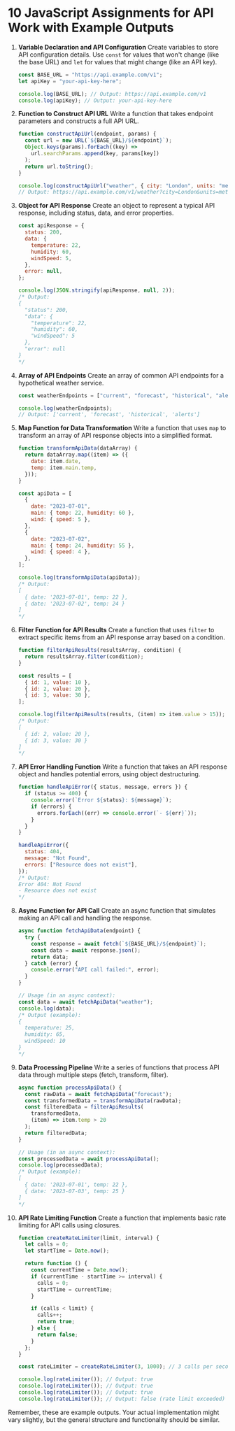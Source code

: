 
# 10 JavaScript Assignments for API Work with Example Outputs

1. **Variable Declaration and API Configuration**
   Create variables to store API configuration details. Use `const` for values that won't change (like the base URL) and `let` for values that might change (like an API key).

   ```javascript
   const BASE_URL = "https://api.example.com/v1";
   let apiKey = "your-api-key-here";

   console.log(BASE_URL); // Output: https://api.example.com/v1
   console.log(apiKey); // Output: your-api-key-here
   ```

2. **Function to Construct API URL**
   Write a function that takes endpoint parameters and constructs a full API URL.

   ```javascript
   function constructApiUrl(endpoint, params) {
     const url = new URL(`${BASE_URL}/${endpoint}`);
     Object.keys(params).forEach((key) =>
       url.searchParams.append(key, params[key])
     );
     return url.toString();
   }

   console.log(constructApiUrl("weather", { city: "London", units: "metric" }));
   // Output: https://api.example.com/v1/weather?city=London&units=metric
   ```

3. **Object for API Response**
   Create an object to represent a typical API response, including status, data, and error properties.

   ```javascript
   const apiResponse = {
     status: 200,
     data: {
       temperature: 22,
       humidity: 60,
       windSpeed: 5,
     },
     error: null,
   };

   console.log(JSON.stringify(apiResponse, null, 2));
   /* Output:
   {
     "status": 200,
     "data": {
       "temperature": 22,
       "humidity": 60,
       "windSpeed": 5
     },
     "error": null
   }
   */
   ```

4. **Array of API Endpoints**
   Create an array of common API endpoints for a hypothetical weather service.

   ```javascript
   const weatherEndpoints = ["current", "forecast", "historical", "alerts"];

   console.log(weatherEndpoints);
   // Output: ['current', 'forecast', 'historical', 'alerts']
   ```

5. **Map Function for Data Transformation**
   Write a function that uses `map` to transform an array of API response objects into a simplified format.

   ```javascript
   function transformApiData(dataArray) {
     return dataArray.map((item) => ({
       date: item.date,
       temp: item.main.temp,
     }));
   }

   const apiData = [
     {
       date: "2023-07-01",
       main: { temp: 22, humidity: 60 },
       wind: { speed: 5 },
     },
     {
       date: "2023-07-02",
       main: { temp: 24, humidity: 55 },
       wind: { speed: 4 },
     },
   ];

   console.log(transformApiData(apiData));
   /* Output:
   [
     { date: '2023-07-01', temp: 22 },
     { date: '2023-07-02', temp: 24 }
   ]
   */
   ```

6. **Filter Function for API Results**
   Create a function that uses `filter` to extract specific items from an API response array based on a condition.

   ```javascript
   function filterApiResults(resultsArray, condition) {
     return resultsArray.filter(condition);
   }

   const results = [
     { id: 1, value: 10 },
     { id: 2, value: 20 },
     { id: 3, value: 30 },
   ];

   console.log(filterApiResults(results, (item) => item.value > 15));
   /* Output:
   [
     { id: 2, value: 20 },
     { id: 3, value: 30 }
   ]
   */
   ```

7. **API Error Handling Function**
   Write a function that takes an API response object and handles potential errors, using object destructuring.

   ```javascript
   function handleApiError({ status, message, errors }) {
     if (status >= 400) {
       console.error(`Error ${status}: ${message}`);
       if (errors) {
         errors.forEach((err) => console.error(`- ${err}`));
       }
     }
   }

   handleApiError({
     status: 404,
     message: "Not Found",
     errors: ["Resource does not exist"],
   });
   /* Output:
   Error 404: Not Found
   - Resource does not exist
   */
   ```

8. **Async Function for API Call**
   Create an async function that simulates making an API call and handling the response.

   ```javascript
   async function fetchApiData(endpoint) {
     try {
       const response = await fetch(`${BASE_URL}/${endpoint}`);
       const data = await response.json();
       return data;
     } catch (error) {
       console.error("API call failed:", error);
     }
   }

   // Usage (in an async context):
   const data = await fetchApiData("weather");
   console.log(data);
   /* Output (example):
   {
     temperature: 25,
     humidity: 65,
     windSpeed: 10
   }
   */
   ```

9. **Data Processing Pipeline**
   Write a series of functions that process API data through multiple steps (fetch, transform, filter).

   ```javascript
   async function processApiData() {
     const rawData = await fetchApiData("forecast");
     const transformedData = transformApiData(rawData);
     const filteredData = filterApiResults(
       transformedData,
       (item) => item.temp > 20
     );
     return filteredData;
   }

   // Usage (in an async context):
   const processedData = await processApiData();
   console.log(processedData);
   /* Output (example):
   [
     { date: '2023-07-01', temp: 22 },
     { date: '2023-07-03', temp: 25 }
   ]
   */
   ```

10. **API Rate Limiting Function**
    Create a function that implements basic rate limiting for API calls using closures.

    ```javascript
    function createRateLimiter(limit, interval) {
      let calls = 0;
      let startTime = Date.now();

      return function () {
        const currentTime = Date.now();
        if (currentTime - startTime >= interval) {
          calls = 0;
          startTime = currentTime;
        }

        if (calls < limit) {
          calls++;
          return true;
        } else {
          return false;
        }
      };
    }

    const rateLimiter = createRateLimiter(3, 1000); // 3 calls per second

    console.log(rateLimiter()); // Output: true
    console.log(rateLimiter()); // Output: true
    console.log(rateLimiter()); // Output: true
    console.log(rateLimiter()); // Output: false (rate limit exceeded)
    ```

Remember, these are example outputs. Your actual implementation might vary slightly, but the general structure and functionality should be similar.
